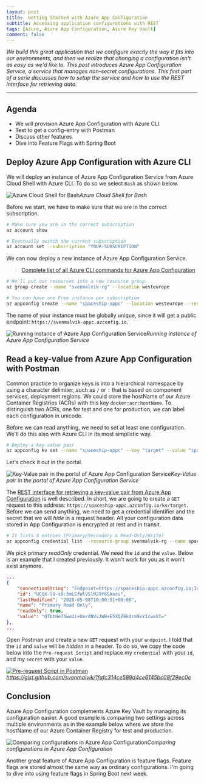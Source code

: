 ```yaml
---
layout: post
title:  Getting Started with Azure App Configuration
subtitle: Accessing application configurations with REST
tags: [Azure, Azure App Configuration, Azure Key Vault]
comment: false
---
```


*We build this great application that we configure exactly the way it fits into our environments, and then we realize that changing a configuration isn't as easy as we'd like to. This post introduces Azure App Configuration Service, a service that manages non-secret configurations. This first part of a serie discusses how to setup the service and how to use the REST interface for retrieving data.*

---

## Agenda

* We will provision Azure App Configuration with Azure CLI
* Test to get a config-entry with Postman
* Discuss other features
* Dive into Feature Flags with Spring Boot

## Deploy Azure App Configuration with Azure CLI

We will deploy an instance of Azure App Configuration Service from Azure Cloud Shell with Azure CLI. To do so we select `Bash` as shown below.

![Azure Cloud Shell for Bash](https://cdn.svenmalvik.com/images/azure-appconfiguration-0.png)*Azure Cloud Shell for Bash*

Before we start, we have to make sure that we are in the correct subscription.

```Bash
# Make sure you are in the correct subscription
az account show

# Eventually switch the current subscription
az account set --subscription "YOUR-SUBSCRIPTION"
```

We can now deploy a new instance of Azure App Configuration Service. 

> [Complete list of all Azure CLI commands for Azure App Configuration](https://docs.microsoft.com/en-us/cli/azure/appconfig?view=azure-cli-latest)

```Bash
# We'll put our resources into a new resource group.
az group create --name "svenmalvik-rg" --location westeurope

# You can have one Free instance per subscription
az appconfig create --name "spaceship-appc" --location westeurope --resource-group "svenmalvik-rg" --sku free
```

The name of your instance must be globally unique, since it will get a public endpoint: `https://svenmalvik-appc.azconfig.io`.

![Running instance of Azure App Configuration Service](https://cdn.svenmalvik.com/images/azure-appconfiguration-4.png)*Running instance of Azure App Configuration Service*

## Read a key-value from Azure App Configuration with Postman

Common practice to organize keys is into a hierarchical namespace by using a character delimiter, such as `/` or `:` that is based on component services, deployment regions. We could store the hostName of our Azure Container Registries (ACRs) with this key `docker:acr:hostName`. To distinguish two ACRs, one for test and one for production, we can label each configuration in unicode.

Before we can read anything, we need to set at least one configuration. We'll do this also with Azure CLI in its most simplistic way.

```Bash
# Deploy a key-value pair
az appconfig kv set --name "spaceship-appc" --key "target" --value "space"
```

Let's check it out in the portal.

![Key-Value pair in the portal of Azure App Configuration Service](https://cdn.svenmalvik.com/images/azure-appconfiguration-5.png)*Key-Value pair in the portal of Azure App Configuration Service*

The [REST interface for retrieving a key-value pair from Azure App Configuration](https://github.com/Azure/AppConfiguration/blob/master/docs/REST/kv.md) is well described. In short, we are going to create a `GET` request to this address: `https://spaceship-appc.azconfig.io/kv/target`. Before we can send anything, we need to get a credential identifier and the secret that we will *hide* in a request header. All your configuration data stored in App Configuration is encrypted at rest and in transit.

```Bash
# It lists 4 entries (Primary/Secondary & Read-Only/Write)
az appconfig credential list --resource-group svenmalvik-rg --name spaceship-appc
```

We pick primary *readOnly* credential. We need the `id` and the `value`. Below is an example that I created previously. It won't work for you as it won't exist anymore.

```json
...
{
    "connectionString": "Endpoint=https://spaceship-appc.azconfig.io;Id=UCUX-l9-s0:3mLEfWlVSlM29Y6SAecu;Secret=QTbtHe75woUi+UerdNVvJWB+E5XQZ9kdrm9xYIcwaVI=",
    "id": "UCUX-l9-s0:3mLEfWlVSlM29Y6SAecu",
    "lastModified": "2020-05-08T10:00:51+00:00",
    "name": "Primary Read Only",
    "readOnly": true,
    "value": "QTbtHe75woUi+UerdNVvJWB+E5XQZ9kdrm9xYIcwaVI="
},
...
```

Open Postman and create a new `GET` request with your `endpoint`. I told that the `id` and `value` will be *hidden* in a header. To do so, we copy the code below into the `Pre-request Script` and replace my `credential` with your `id`, and my `secret` with your `value`.

[![Pre-request Script in Postman](https://cdn.svenmalvik.com/images/azure-appconfiguration-6.png "Pre-request Script in Postman")](https://gist.github.com/svenmalvik/1fafc314ce589d4ce6145bc08f29ec0e)*https://gist.github.com/svenmalvik/1fafc314ce589d4ce6145bc08f29ec0e*

## Conclusion

Azure App Configuration complements Azure Key Vault by managing its configuration easier. A good example is comparing two settings across multiple environments as in the example below where we store the hostName of our Azure Container Registry for test and production.

![Comparing configurations in Azure App Configuration](https://cdn.svenmalvik.com/images/azure-appconfiguration-7.png)*Comparing configurations in Azure App Configuration*

Another great feature of Azure App Configuration is feature flags. Feature flags are stored almost the same way as ordinary configurations. I'm going to dive into using feature flags in Spring Boot next week.
